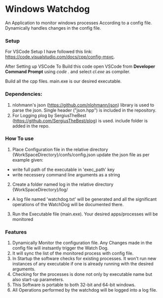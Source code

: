 # Windows Watchdog
An Application to monitor windows processes According to a config file. Dynamically handles changes in the config file. 
### Setup
For VSCode Setup I have followed this link: https://code.visualstudio.com/docs/cpp/config-msvc.

After Setting up VSCode To Build this code open VSCode from **Developer Command Prompt** using *code .* and select *cl.exe* as compiler.

Build all the cpp files. main.exe is our desired executable. 
### Dependencies:

1. nlohmann's json (https://github.com/nlohmann/json) library is used to parse the json. Single header ("json.hpp") is included in the repository.
2. For Logging plog by SergiusTheBest (https://github.com/SergiusTheBest/plog) is used. include folder is added in the repo.

### How To use
1. Place Configuration file in the relative directory {WorkSpaceDirectory}/confs/config.json
update the json file as per example given:
- write full path of the executable in 'exec_path' key
- write necessery command line arguments as a string

2. Create a folder named log in the relative directory {WorkSpaceDirectory}/log/
- A log file named 'watchdog.txt' will be generated and all the significant operations of the WatchDog will be documented there.

3. Run the Executable file (main.exe). Your desired apps/processes will be monitored

### Features
1. Dynamically Monitor the configuration file. Any Changes made in the config file will instsantly trigger the Watch Dog.
2. It will sync the list of the monitored process with config file.
3. In Startup the software checks for existing processes. It won't run new instances of any executable if one is already running with the desired arguments.
4. Checking for the processes is done not only by executable name but also start-up parameters.
5. This Software is portable to both 32-bit and 64-bit windows.
6. All Operations performed by the watchdog will be logged into a log file.



